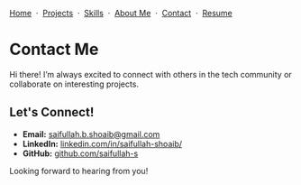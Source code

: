 [Home](README.md) &nbsp;·&nbsp; [Projects](projects.md) &nbsp;·&nbsp; [Skills](skills.md) &nbsp;·&nbsp; [About Me](about-me.md) &nbsp;·&nbsp; [Contact](contact.md) &nbsp;·&nbsp; [Resume](resume.md)

# Contact Me

Hi there! I’m always excited to connect with others in the tech community or collaborate on interesting projects.

## Let's Connect!

- **Email:** [saifullah.b.shoaib@gmail.com](mailto:saifullah.b.shoaib@gmail.com)  
- **LinkedIn:** [linkedin.com/in/saifullah-shoaib/](https://www.linkedin.com/in/saifullah-shoaib/)  
- **GitHub:** [github.com/saifullah-s](https://github.com/saifullah-s/portfolio/blob/main/README.md)  

Looking forward to hearing from you!
